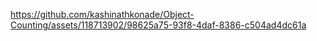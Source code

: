 https://github.com/kashinathkonade/Object-Counting/assets/118713902/98625a75-93f8-4daf-8386-c504ad4dc61a
